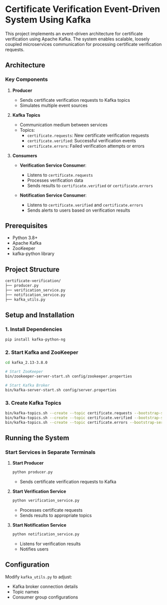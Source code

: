 # Certificate Verification Event-Driven System Using Kafka

This project implements an event-driven architecture for certificate verification using Apache Kafka. The system enables scalable, loosely coupled microservices communication for processing certificate verification requests.

## Architecture

### Key Components

1. **Producer**
   - Sends certificate verification requests to Kafka topics
   - Simulates multiple event sources

2. **Kafka Topics**
   - Communication medium between services
   - Topics:
     - `certificate.requests`: New certificate verification requests
     - `certificate.verified`: Successful verification events
     - `certificate.errors`: Failed verification attempts or errors

3. **Consumers**
   - **Verification Service Consumer**: 
     - Listens to `certificate.requests`
     - Processes verification data
     - Sends results to `certificate.verified` or `certificate.errors`
   
   - **Notification Service Consumer**:
     - Listens to `certificate.verified` and `certificate.errors`
     - Sends alerts to users based on verification results

## Prerequisites

- Python 3.8+
- Apache Kafka
- ZooKeeper
- kafka-python library

## Project Structure

```bash
certificate-verification/
├── producer.py
├── verification_service.py      
├── notification_service.py   
├── kafka_utils.py       
```

## Setup and Installation

### 1. Install Dependencies

```bash
pip install kafka-python-ng
```

### 2. Start Kafka and ZooKeeper

```bash
cd kafka_2.13-3.8.0

# Start ZooKeeper
bin/zookeeper-server-start.sh config/zookeeper.properties

# Start Kafka Broker
bin/kafka-server-start.sh config/server.properties
```

### 3. Create Kafka Topics

```bash
bin/kafka-topics.sh --create --topic certificate.requests --bootstrap-server localhost:9092
bin/kafka-topics.sh --create --topic certificate.verified --bootstrap-server localhost:9092
bin/kafka-topics.sh --create --topic certificate.errors --bootstrap-server localhost:9092
```

## Running the System

### Start Services in Separate Terminals

1. **Start Producer**
   ```bash
   python producer.py
   ```
   - Sends certificate verification requests to Kafka

2. **Start Verification Service**
   ```bash
   python verification_service.py
   ```
   - Processes certificate requests
   - Sends results to appropriate topics

3. **Start Notification Service**
   ```bash
   python notification_service.py
   ```
   - Listens for verification results
   - Notifies users

## Configuration

Modify `kafka_utils.py` to adjust:
- Kafka broker connection details
- Topic names
- Consumer group configurations
